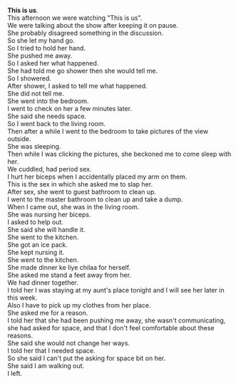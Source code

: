 **This is us**.  
This afternoon we were watching "This is us".  
We were talking about the show after keeping it on pause.  
She probably disagreed something in the discussion.  
So she let my hand go.  
So I tried to hold her hand.  
She pushed me away.  
So I asked her what happened.  
She had told me go shower then she would tell me.  
So I showered.  
After shower, I asked to tell me what happened.  
She did not tell me.  
She went into the bedroom.  
I went to check on her a few minutes later.  
She said she needs space.  
So I went back to the living room.  
Then after a while I went to the bedroom to take pictures of the view outside.  
She was sleeping.  
Then while I was clicking the pictures, she beckoned me to come sleep with her.  
We cuddled, had period sex.  
I hurt her biceps when I accidentally placed my arm on them.  
This is the sex in which she asked me to slap her.  
After sex, she went to guest bathroom to clean up.  
I went to the master bathroom to clean up and take a dump.  
When I came out, she was in the living room.  
She was nursing her biceps.  
I asked to help out.  
She said she will handle it.  
She went to the kitchen.  
She got an ice pack.  
She kept nursing it.  
She went to the kitchen.  
She made dinner ke liye chilaa for herself.  
She asked me stand a feet away from her.  
We had dinner together.  
I told her I was staying at my aunt's place tonight and I will see her later in this week.  
Also I have to pick up my clothes from her place.  
She asked me for a reason.  
I told her that she had been pushing me away, she wasn't communicating, she had asked for space, and that I don't feel comfortable about these reasons.  
She said she would not change her ways.  
I told her that I needed space.  
So she said I can't put the asking for space bit on her.  
She said I am walking out.  
I left.  

